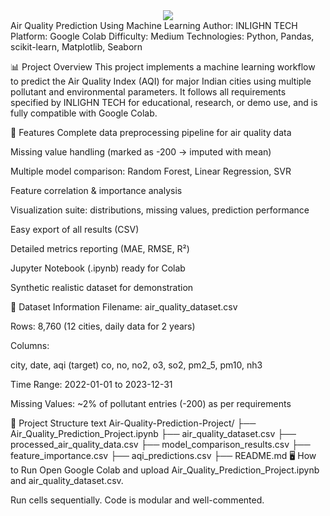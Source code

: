 <div align="center"><img src="https://img.shields.io/badge/Air%20Quality%20Prediction-Machine%20Learning-green?style=for-the-badge&logo=python"></div>
Air Quality Prediction Using Machine Learning
Author: INLIGHN TECH
Platform: Google Colab
Difficulty: Medium
Technologies: Python, Pandas, scikit-learn, Matplotlib, Seaborn

📊 Project Overview
This project implements a machine learning workflow to predict the Air Quality Index (AQI) for major Indian cities using multiple pollutant and environmental parameters. It follows all requirements specified by INLIGHN TECH for educational, research, or demo use, and is fully compatible with Google Colab.

🚀 Features
Complete data preprocessing pipeline for air quality data

Missing value handling (marked as -200 → imputed with mean)

Multiple model comparison: Random Forest, Linear Regression, SVR

Feature correlation & importance analysis

Visualization suite: distributions, missing values, prediction performance

Easy export of all results (CSV)

Detailed metrics reporting (MAE, RMSE, R²)

Jupyter Notebook (.ipynb) ready for Colab

Synthetic realistic dataset for demonstration

📂 Dataset Information
Filename: air_quality_dataset.csv

Rows: 8,760 (12 cities, daily data for 2 years)

Columns:

city, date, aqi (target)
co, no, no2, o3, so2, pm2_5, pm10, nh3

Time Range: 2022-01-01 to 2023-12-31

Missing Values: ~2% of pollutant entries (-200) as per requirements

📁 Project Structure
text
Air-Quality-Prediction-Project/
├── Air_Quality_Prediction_Project.ipynb
├── air_quality_dataset.csv
├── processed_air_quality_data.csv
├── model_comparison_results.csv
├── feature_importance.csv
├── aqi_predictions.csv
├── README.md
🖥 How to Run
Open Google Colab and upload Air_Quality_Prediction_Project.ipynb and air_quality_dataset.csv.

Run cells sequentially. Code is modular and well-commented.
